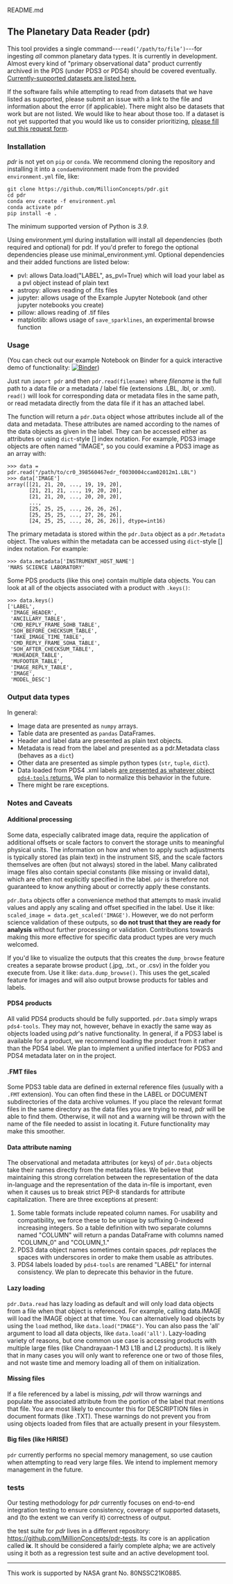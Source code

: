 README.md
## The Planetary Data Reader (pdr)

This tool provides a single command---`read(‘/path/to/file’)`---for ingesting
_all_ common planetary data types. It is currently in development. Almost every kind
of "primary observational data" product currently archived in the PDS
(under PDS3 or PDS4) should be covered eventually. [Currently-supported datasets are listed here.](supported_datasets.md) 

If the software fails while attempting to read from datasets that we have listed as supported, please submit an issue with a link to the file and information about the error (if applicable). There might also be datasets that work but are not listed. We would like to hear about those too. If a dataset is not yet supported that you would like us to consider prioritizing, [please fill out this request form](https://docs.google.com/forms/d/1JHyMDzC9LlXY4MOMcHqV5fbseSB096_PsLshAMqMWBw/viewform).

### Installation
_pdr_ is not yet on `pip` or `conda`. We recommend cloning the repository and 
installing it into a `conda`environment made from the provided `environment.yml` file, like:
```
git clone https://github.com/MillionConcepts/pdr.git
cd pdr
conda env create -f environment.yml
conda activate pdr 
pip install -e .
```
The minimum supported version of Python is _3.9_.

Using environment.yml during installation will install all dependencies
(both required and optional) for pdr. If you'd prefer to forego the optional
dependencies please use minimal_environment.yml. Optional dependencies and their
added functions are listed below:

  - pvl: allows Data.load("LABEL", as_pvl=True) which will load your label as a pvl object instead of plain text
  - astropy: allows reading of .fits files
  - jupyter: allows usage of the Example Jupyter Notebook (and other jupyter notebooks you create)
  - pillow: allows reading of .tif files
  - matplotlib: allows usage of `save_sparklines`, an experimental browse function

### Usage

(You can check out our example Notebook on Binder for a 
quick interactive demo of functionality: [![Binder](https://mybinder.org/badge_logo.svg)](https://mybinder.org/v2/gh/millionconcepts/pdr/master))

Just run `import pdr` and then `pdr.read(filename)` where _filename_ is the
full path to a data file _or_ a metadata / label file (extensions .LBL,
.lbl, or .xml). `read()` will look for corresponding data or metadata
files in the same path, or read metadata directly from the data file if it has
an attached label.

The function will return a `pdr.Data` object whose attributes include all of the data
and metadata. These attributes are named according to the names of the data
objects as given in the label. They can be accessed either as attributes or using
`dict`-style \[\] index notation. For example, PDS3 image objects are often
named "IMAGE", so you could examine a PDS3 image as an array with:
```
>>> data = pdr.read("/path/to/cr0_398560467edr_f0030004ccam02012m1.LBL")
>>> data['IMAGE']
array([[21, 21, 20, ..., 19, 19, 20],
       [21, 21, 21, ..., 19, 20, 20],
       [21, 21, 20, ..., 20, 20, 20],
       ...,
       [25, 25, 25, ..., 26, 26, 26],
       [25, 25, 25, ..., 27, 26, 26],
       [24, 25, 25, ..., 26, 26, 26]], dtype=int16)
```
The primary metadata is stored within the `pdr.Data` object as a `pdr.Metadata` object. The values within the 
metadata can be accessed using `dict`-style \[\] index notation. For example:
```
>>> data.metadata['INSTRUMENT_HOST_NAME']
'MARS SCIENCE LABORATORY'
```
Some PDS products (like this one) contain multiple data objects. You can look
at all of the objects associated with a product with `.keys()`:
```
>>> data.keys()
['LABEL',
 'IMAGE_HEADER',
 'ANCILLARY_TABLE',
 'CMD_REPLY_FRAME_SOHB_TABLE',
 'SOH_BEFORE_CHECKSUM_TABLE',
 'TAKE_IMAGE_TIME_TABLE',
 'CMD_REPLY_FRAME_SOHA_TABLE',
 'SOH_AFTER_CHECKSUM_TABLE',
 'MUHEADER_TABLE',
 'MUFOOTER_TABLE',
 'IMAGE_REPLY_TABLE',
 'IMAGE',
 'MODEL_DESC']
 ```

### Output data types
In general:
+ Image data are presented as `numpy` arrays.
+ Table data are presented as `pandas` DataFrames.
+ Header and label data are presented as plain text objects.
+ Metadata is read from the label and presented as a pdr.Metadata class (behaves as a `dict`)
+ Other data are presented as simple python types (`str`, `tuple`, `dict`).
+ Data loaded from PDS4 .xml labels [are presented as whatever object
  `pds4-tools` returns.](https://pdssbn.astro.umd.edu/tools/pds4_tools_docs/current/) We plan to normalize this behavior in the future.
+ There might be rare exceptions.

### Notes and Caveats
#### Additional processing
Some data, especially calibrated image data, require the application of
additional offsets or scale factors to convert the storage units to meaningful
physical units. The information on how and when to apply such adjustments is
typically stored (as plain text) in the instrument SIS, and the scale factors
themselves are often (but not always) stored in the label. Many calibrated
image files also contain special constants (like missing or invalid data),
which are often not explicitly specified in the label. `pdr` is therefore not
guaranteed to know anything about or correctly apply these constants.

`pdr.Data` objects offer a convenience method that attempts to mask invalid
values and apply any scaling and offset specified in the label. Use it like:
`scaled_image = data.get_scaled('IMAGE')`. However, we do not perform science
validation of these outputs, so **do not trust that they are ready for
analysis** without further processing or validation. Contributions towards making this
more effective for specific data product types are very much welcomed.

If you'd like to visualize the outputs that this creates the `dump_browse`
feature creates a separate browse product (.jpg, .txt., or .csv) in the folder
you execute from. Use it like: `data.dump_browse()`. This uses the get_scaled
feature for images and will also output browse products for tables and labels.

#### PDS4 products
All valid PDS4 products should be fully supported. `pdr.Data` simply wraps
`pds4-tools`. They may not, however, behave in exactly the same way as objects
loaded using *pdr*'s native functionality. In general, if a PDS3 label is
available for a product, we recommend loading the product from it rather than
the PDS4 label. We plan to implement a unified interface for PDS3 and PDS4
metadata later on in the project.

#### .FMT files
Some PDS3 table data are defined in external reference files (usually with a
`.FMT` extension). You can often find these in the LABEL or DOCUMENT
subdirectories of the data archive volumes. If you place the relevant format
files in the same directory as the data files you are trying to read, *pdr*
will be able to find them. Otherwise, it will not and a warning will be thrown 
with the name of the file needed to assist in locating it. Future functionality 
may make this smoother.

#### Data attribute naming
The observational and metadata attributes (or keys) of `pdr.Data`
objects take their names directly from the metadata files. We believe that
maintaining this strong correlation between the representation of the data
in-language and the representation of the data in-file is important, even when
it causes us to break strict PEP-8 standards for attribute capitalization.
There are three exceptions at present:
1. Some table formats include repeated column names. For usability and
compatibility, we force these to be unique by suffixing 0-indexed increasing
integers. So a table definition with two separate columns named "COLUMN" will return a pandas DataFrame with columns named "COLUMN_0" and "COLUMN_1."
2. PDS3 data object names sometimes contain spaces. _pdr_ replaces the spaces
with underscores in order to make them usable as attributes.
3. PDS4 labels loaded by `pds4-tools` are renamed "LABEL" for internal
consistency. We plan to deprecate this behavior in the future.

#### Lazy loading
`pdr.Data.read` has lazy loading as default and will only load data objects from 
a file when that object is referenced. For example, calling data.IMAGE will load 
the IMAGE object at that time. You can alternatively load objects by using the 
`load` method, like `data.load("IMAGE")`. You can also pass the 'all' argument 
to load all data objects, like `data.load('all')`. Lazy-loading variety 
of reasons, but one common use case is accessing products with multiple large 
files (like Chandrayaan-1 M3 L1B and L2 products). It is likely that in many cases 
you will only want to reference one or two of those files, and not waste time and 
memory loading all of them on initialization.

#### Missing files
If a file referenced by a label is missing, *pdr* will throw warnings and
populate the associated attribute from the portion of the label that mentions
that file. You are most likely to encounter this for DESCRIPTION files in
document formats (like .TXT). These warnings do not prevent you from using
objects loaded from files that are actually present in your filesystem.

#### Big files (like HiRISE)
`pdr` currently performs no special memory management, so use caution 
when attempting to read very large files. We intend to implement memory
management in the future.

### tests

Our testing methodology for *pdr* currently focuses on end-to-end integration
testing to ensure consistency, coverage of supported datasets, and (to the extent we can verify it) correctness of output.

the test suite for *pdr* lives in a different repository: https://github.com/MillionConcepts/pdr-tests. Its core is an application called
**ix**. It should be considered a fairly complete alpha; we are actively using 
it both as a regression test suite and an active development tool.

---
This work is supported by NASA grant No. 80NSSC21K0885.





